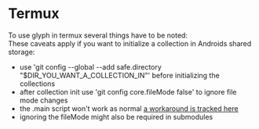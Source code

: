 # Termux
To use glyph in termux several things have to be noted:  
These caveats apply if you want to initialize a collection in Androids shared storage:  
- use 'git config --global --add safe.directory "$DIR_YOU_WANT_A_COLLECTION_IN"' before initializing the collections
- after collection init use 'git config core.fileMode false' to ignore file mode changes
- the .main script won't work as normal [a workaround is tracked here](https://tasadar.net/tionis/glyph/issues/69)
- ignoring the fileMode might also be required in submodules
